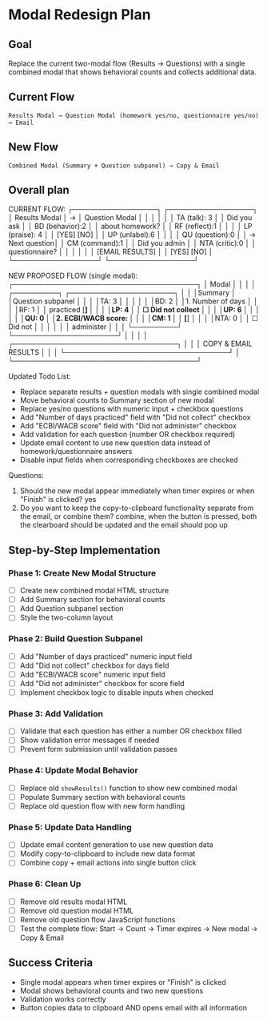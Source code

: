 # Modal Redesign Plan

## Goal
Replace the current two-modal flow (Results → Questions) with a single combined modal that shows behavioral counts and collects additional data.

## Current Flow
```
Results Modal → Question Modal (homework yes/no, questionnaire yes/no) → Email
```

## New Flow
```
Combined Modal (Summary + Question subpanel) → Copy & Email
```
## Overall plan
CURRENT FLOW:
┌─────────────────┐    ┌─────────────────┐
│ Results Modal   │ -> │ Question Modal  │
│                 │    │                 │
│ TA (talk): 3    │    │ Did you ask     │
│ BD (behavior):2 │    │ about homework? │
│ RF (reflect):1  │    │                 │
│ LP (praise): 4  │    │ [YES] [NO]      │
│ UP (unlabel):6  │    │                 │
│ QU (question):0 │    │ -> Next question│
│ CM (command):1  │    │ Did you admin   │
│ NTA (critic):0  │    │ questionnaire?  │
│                 │    │                 │
│ [EMAIL RESULTS] │    │ [YES] [NO]      │
└─────────────────┘    └─────────────────┘

NEW PROPOSED FLOW (single modal):
┌─────────────────────────────────────┐
│ Modal                               │
│                                     │
│ ┌─────────┐ ┌─────────────────────┐ │
│ │Summary  │ │Question subpanel    │ │
│ │TA: 3    │ │                     │ │
│ │BD: 2    │ │1. Number of days    │ │
│ │RF: 1    │ │   practiced [____]  │ │
│ │LP: 4    │ │   ☐ Did not collect │ │
│ │UP: 6    │ │                     │ │
│ │QU: 0    │ │2. ECBI/WACB score:  │ │
│ │CM: 1    │ │   [____]            │ │
│ │NTA: 0   │ │   ☐ Did not         │ │
│ │         │ │     administer      │ │
│ └─────────┘ └─────────────────────┘ │
│                                     │
│ ┌─────────────────────────────────┐ │
│ │     COPY & EMAIL RESULTS        │ │
│ └─────────────────────────────────┘ │
└─────────────────────────────────────┘

Updated Todo List:
- Replace separate results + question modals with single combined modal
- Move behavioral counts to Summary section of new modal
- Replace yes/no questions with numeric input + checkbox questions
- Add "Number of days practiced" field with "Did not collect" checkbox
- Add "ECBI/WACB score" field with "Did not administer" checkbox
- Add validation for each question (number OR checkbox required)
- Update email content to use new question data instead of homework/questionnaire answers
- Disable input fields when corresponding checkboxes are checked

Questions:
1. Should the new modal appear immediately when timer expires or when "Finish" is clicked?
yes
2. Do you want to keep the copy-to-clipboard functionality separate from the email, or combine them?
combine, when the button is pressed, both the clearboard should be updated and the email should pop up

## Step-by-Step Implementation

### Phase 1: Create New Modal Structure
- [ ] Create new combined modal HTML structure
- [ ] Add Summary section for behavioral counts
- [ ] Add Question subpanel section
- [ ] Style the two-column layout

### Phase 2: Build Question Subpanel
- [ ] Add "Number of days practiced" numeric input field
- [ ] Add "Did not collect" checkbox for days field
- [ ] Add "ECBI/WACB score" numeric input field  
- [ ] Add "Did not administer" checkbox for score field
- [ ] Implement checkbox logic to disable inputs when checked

### Phase 3: Add Validation
- [ ] Validate that each question has either a number OR checkbox filled
- [ ] Show validation error messages if needed
- [ ] Prevent form submission until validation passes

### Phase 4: Update Modal Behavior
- [ ] Replace old `showResults()` function to show new combined modal
- [ ] Populate Summary section with behavioral counts
- [ ] Replace old question flow with new form handling

### Phase 5: Update Data Handling
- [ ] Update email content generation to use new question data
- [ ] Modify copy-to-clipboard to include new data format
- [ ] Combine copy + email actions into single button click

### Phase 6: Clean Up
- [ ] Remove old results modal HTML
- [ ] Remove old question modal HTML
- [ ] Remove old question flow JavaScript functions
- [ ] Test the complete flow: Start → Count → Timer expires → New modal → Copy & Email

## Success Criteria
- Single modal appears when timer expires or "Finish" is clicked
- Modal shows behavioral counts and two new questions
- Validation works correctly
- Button copies data to clipboard AND opens email with all information